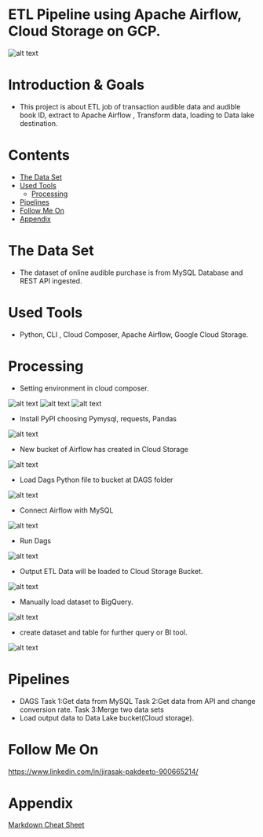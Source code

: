 
# ETL Pipeline using Apache Airflow, Cloud Storage on GCP. 

![alt text](https://github.com/Jira-saki/ETL-Pipeline-GCP/blob/main/image/GCP_ETL.png)

# Introduction & Goals
- This project is about ETL job of transaction audible data and audible book ID, extract to Apache Airflow , Transform data, loading to Data lake destination. 


# Contents

- [The Data Set](#the-data-set)
- [Used Tools](#used-tools)
  - [Processing](#processing)
- [Pipelines](#pipelines)
- [Follow Me On](#follow-me-on)
- [Appendix](#appendix)


# The Data Set
- The dataset of online audible purchase is from MySQL Database and REST API ingested. 


# Used Tools
- Python, CLI , Cloud Composer, Apache Airflow, Google Cloud Storage.



# Processing

- Setting environment in cloud composer.

![alt text](https://github.com/Jira-saki/ETL-Pipeline-GCP/blob/main/image/set-env-01.png)
![alt text](https://github.com/Jira-saki/ETL-Pipeline-GCP/blob/main/image/set-env-02.png)
![alt text](https://github.com/Jira-saki/ETL-Pipeline-GCP/blob/main/image/create-pipeline.png)



- Install PyPI choosing Pymysql, requests, Pandas


![alt text](https://github.com/Jira-saki/ETL-Pipeline-GCP/blob/main/image/install_PyPI.png)


- New bucket of Airflow has created in Cloud Storage

![alt text](https://github.com/Jira-saki/ETL-Pipeline-GCP/blob/main/image/bucket-from-airflow.png) 

- Load Dags Python file to bucket at DAGS folder 

![alt text](https://github.com/Jira-saki/ETL-Pipeline-GCP/blob/main/image/load-dags-to-gcs.png)

- Connect Airflow with MySQL

![alt text](https://github.com/Jira-saki/ETL-Pipeline-GCP/blob/main/image/connect-mysql.png)

- Run Dags

![alt text](https://github.com/Jira-saki/ETL-Pipeline-GCP/blob/main/image/final_dags.png)


- Output ETL Data will be loaded to Cloud Storage Bucket. 


![alt text](https://github.com/Jira-saki/ETL-Pipeline-GCP/blob/main/image/output-bucket.png)

- Manually load dataset to BigQuery. 


![alt text]()

- create dataset and table for further query or BI tool. 


![alt text]()


# Pipelines
- DAGS
  Task 1:Get data from MySQL
  Task 2:Get data from API and change conversion rate.
  Task 3:Merge two data sets
- Load output data to Data Lake bucket(Cloud storage).




# Follow Me On
https://www.linkedin.com/in/jirasak-pakdeeto-900665214/

# Appendix

[Markdown Cheat Sheet](https://github.com/adam-p/markdown-here/wiki/Markdown-Cheatsheet)
